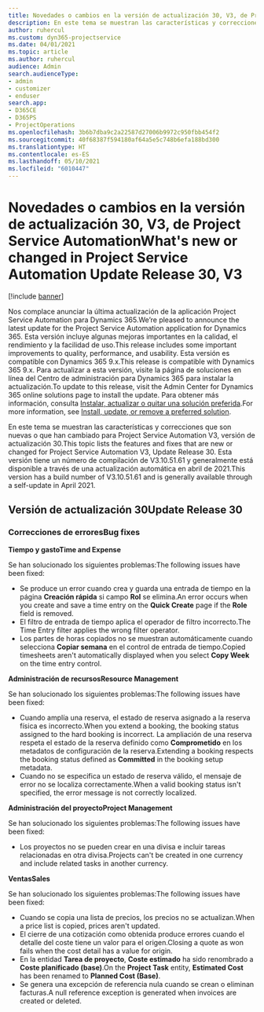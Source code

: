 ```yaml
---
title: Novedades o cambios en la versión de actualización 30, V3, de Project Service Automation
description: En este tema se muestran las características y correcciones que están disponibles en la versión de actualización 30, V3, de Project Service Automation.
author: ruhercul
ms.custom: dyn365-projectservice
ms.date: 04/01/2021
ms.topic: article
ms.author: ruhercul
audience: Admin
search.audienceType:
- admin
- customizer
- enduser
search.app:
- D365CE
- D365PS
- ProjectOperations
ms.openlocfilehash: 3b6b7dba9c2a22587d27006b9972c950fbb454f2
ms.sourcegitcommit: 40f68387f594180af64a5e5c748b6efa188bd300
ms.translationtype: HT
ms.contentlocale: es-ES
ms.lasthandoff: 05/10/2021
ms.locfileid: "6010447"
---
```

# <a name="whats-new-or-changed-in-project-service-automation-update-release-30-v3"></a><span data-ttu-id="54417-103">Novedades o cambios en la versión de actualización 30, V3, de Project Service Automation</span><span class="sxs-lookup"><span data-stu-id="54417-103">What's new or changed in Project Service Automation Update Release 30, V3</span></span>

[!include [banner](../includes/psa-now-project-operations.md)]

<span data-ttu-id="54417-104">Nos complace anunciar la última actualización de la aplicación Project Service Automation para Dynamics 365.</span><span class="sxs-lookup"><span data-stu-id="54417-104">We’re pleased to announce the latest update for the Project Service Automation application for Dynamics 365.</span></span> <span data-ttu-id="54417-105">Esta versión incluye algunas mejoras importantes en la calidad, el rendimiento y la facilidad de uso.</span><span class="sxs-lookup"><span data-stu-id="54417-105">This release includes some important improvements to quality, performance, and usability.</span></span> <span data-ttu-id="54417-106">Esta versión es compatible con Dynamics 365 9.x.</span><span class="sxs-lookup"><span data-stu-id="54417-106">This release is compatible with Dynamics 365 9.x.</span></span> <span data-ttu-id="54417-107">Para actualizar a esta versión, visite la página de soluciones en línea del Centro de administración para Dynamics 365 para instalar la actualización.</span><span class="sxs-lookup"><span data-stu-id="54417-107">To update to this release, visit the Admin Center for Dynamics 365 online solutions page to install the update.</span></span> <span data-ttu-id="54417-108">Para obtener más información, consulta [Instalar, actualizar o quitar una solución preferida](/power-platform/admin/install-remove-preferred-solution.md).</span><span class="sxs-lookup"><span data-stu-id="54417-108">For more information, see [Install, update, or remove a preferred solution](/power-platform/admin/install-remove-preferred-solution.md).</span></span>

<span data-ttu-id="54417-109">En este tema se muestran las características y correcciones que son nuevas o que han cambiado para Project Service Automation V3, versión de actualización 30.</span><span class="sxs-lookup"><span data-stu-id="54417-109">This topic lists the features and fixes that are new or changed for Project Service Automation V3, Update Release 30.</span></span> <span data-ttu-id="54417-110">Esta versión tiene un número de compilación de V3.10.51.61 y generalmente está disponible a través de una actualización automática en abril de 2021.</span><span class="sxs-lookup"><span data-stu-id="54417-110">This version has a build number of V3.10.51.61 and is generally available through a self-update in April 2021.</span></span>

## <a name="update-release-30"></a><span data-ttu-id="54417-111">Versión de actualización 30</span><span class="sxs-lookup"><span data-stu-id="54417-111">Update Release 30</span></span>

### <a name="bug-fixes"></a><span data-ttu-id="54417-112">Correcciones de errores</span><span class="sxs-lookup"><span data-stu-id="54417-112">Bug fixes</span></span>

<span data-ttu-id="54417-113">**Tiempo y gasto**</span><span class="sxs-lookup"><span data-stu-id="54417-113">**Time and Expense**</span></span>

<span data-ttu-id="54417-114">Se han solucionado los siguientes problemas:</span><span class="sxs-lookup"><span data-stu-id="54417-114">The following issues have been fixed:</span></span>

- <span data-ttu-id="54417-115">Se produce un error cuando crea y guarda una entrada de tiempo en la página **Creación rápida** si campo **Rol** se elimina.</span><span class="sxs-lookup"><span data-stu-id="54417-115">An error occurs when you create and save a time entry on the **Quick Create** page if the **Role** field is removed.</span></span>
- <span data-ttu-id="54417-116">El filtro de entrada de tiempo aplica el operador de filtro incorrecto.</span><span class="sxs-lookup"><span data-stu-id="54417-116">The Time Entry filter applies the wrong filter operator.</span></span>
- <span data-ttu-id="54417-117">Los partes de horas copiados no se muestran automáticamente cuando selecciona **Copiar semana** en el control de entrada de tiempo.</span><span class="sxs-lookup"><span data-stu-id="54417-117">Copied timesheets aren't automatically displayed when you select **Copy Week** on the time entry control.</span></span>

<span data-ttu-id="54417-118">**Administración de recursos**</span><span class="sxs-lookup"><span data-stu-id="54417-118">**Resource Management**</span></span>

<span data-ttu-id="54417-119">Se han solucionado los siguientes problemas:</span><span class="sxs-lookup"><span data-stu-id="54417-119">The following issues have been fixed:</span></span>

- <span data-ttu-id="54417-120">Cuando amplía una reserva, el estado de reserva asignado a la reserva física es incorrecto.</span><span class="sxs-lookup"><span data-stu-id="54417-120">When you extend a booking, the booking status assigned to the hard booking is incorrect.</span></span> <span data-ttu-id="54417-121">La ampliación de una reserva respeta el estado de la reserva definido como **Comprometido** en los metadatos de configuración de la reserva.</span><span class="sxs-lookup"><span data-stu-id="54417-121">Extending a booking respects the booking status defined as **Committed** in the booking setup metadata.</span></span>
- <span data-ttu-id="54417-122">Cuando no se especifica un estado de reserva válido, el mensaje de error no se localiza correctamente.</span><span class="sxs-lookup"><span data-stu-id="54417-122">When a valid booking status isn't specified, the error message is not correctly localized.</span></span>

<span data-ttu-id="54417-123">**Administración del proyecto**</span><span class="sxs-lookup"><span data-stu-id="54417-123">**Project Management**</span></span>

<span data-ttu-id="54417-124">Se han solucionado los siguientes problemas:</span><span class="sxs-lookup"><span data-stu-id="54417-124">The following issues have been fixed:</span></span>

- <span data-ttu-id="54417-125">Los proyectos no se pueden crear en una divisa e incluir tareas relacionadas en otra divisa.</span><span class="sxs-lookup"><span data-stu-id="54417-125">Projects can't be created in one currency and include related tasks in another currency.</span></span>

<span data-ttu-id="54417-126">**Ventas**</span><span class="sxs-lookup"><span data-stu-id="54417-126">**Sales**</span></span>

<span data-ttu-id="54417-127">Se han solucionado los siguientes problemas:</span><span class="sxs-lookup"><span data-stu-id="54417-127">The following issues have been fixed:</span></span>

- <span data-ttu-id="54417-128">Cuando se copia una lista de precios, los precios no se actualizan.</span><span class="sxs-lookup"><span data-stu-id="54417-128">When a price list is copied, prices aren't updated.</span></span>
- <span data-ttu-id="54417-129">El cierre de una cotización como obtenida produce errores cuando el detalle del coste tiene un valor para el origen.</span><span class="sxs-lookup"><span data-stu-id="54417-129">Closing a quote as won fails when the cost detail has a value for origin.</span></span>
- <span data-ttu-id="54417-130">En la entidad **Tarea de proyecto**, **Coste estimado** ha sido renombrado a **Coste planificado (base)**.</span><span class="sxs-lookup"><span data-stu-id="54417-130">On the **Project Task** entity, **Estimated Cost** has been renamed to **Planned Cost (Base)**.</span></span>
- <span data-ttu-id="54417-131">Se genera una excepción de referencia nula cuando se crean o eliminan facturas.</span><span class="sxs-lookup"><span data-stu-id="54417-131">A null reference exception is generated when invoices are created or deleted.</span></span>
